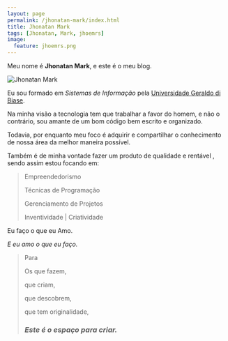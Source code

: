 ```yaml
---
layout: page
permalink: /jhonatan-mark/index.html
title: Jhonatan Mark
tags: [Jhonatan, Mark, jhoemrs]
image:
  feature: jhoemrs.png
---
```


Meu nome é **Jhonatan Mark**, e este é o meu blog.

<img src="{{ site.url }}/images/jhonatanmark.jpg" alt="Jhonatan Mark">

Eu sou formado em *Sistemas de Informação* pela [Universidade Geraldo di Biase](http://www.ugb.edu.br/).

Na minha visão a tecnologia tem que trabalhar a favor do homem, e não o contrário, sou amante de um bom código
bem escrito e organizado.

Todavia, por enquanto meu foco é adquirir e compartilhar o conhecimento de nossa área da melhor maneira possível.

Também é de minha vontade fazer um produto de qualidade e rentável , sendo assim estou focando em:


>Empreendedorismo
>
>Técnicas de Programação
>
>Gerenciamento de Projetos
>
>Inventividade | Criatividade


Eu faço o que eu Amo.

*E eu amo o que eu faço.*


> Para
>
> Os que fazem,
>
> que criam,
>
> que descobrem,
>
> que tem originalidade,
>
> ### *Este é o espaço para criar.* ###
